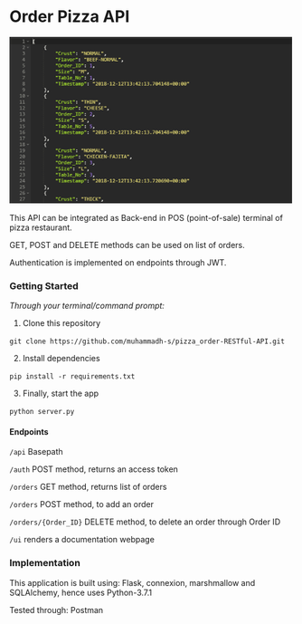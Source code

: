 <p align="center">
<h1><b>Order Pizza API</b></h1>
<img width="500" height="auto" src="rest-api-min.png"/>
</p>

This API can be integrated as Back-end in POS (point-of-sale) terminal
of pizza restaurant.

GET, POST and DELETE methods can be used on list of orders.

Authentication is implemented on endpoints through JWT.

### Getting Started

_Through your terminal/command prompt:_

1. Clone this repository

`git clone https://github.com/muhammadh-s/pizza_order-RESTful-API.git`

2. Install dependencies

`pip install -r requirements.txt`

3. Finally, start the app

`python server.py`

#### Endpoints

`/api` Basepath

`/auth` POST method, returns an access token

`/orders` GET method, returns list of orders

`/orders` POST method, to add an order

`/orders/{Order_ID}` DELETE method, to delete an order through Order ID

`/ui` renders a documentation webpage

### Implementation

This application is built using: Flask, connexion, marshmallow and
SQLAlchemy, hence uses Python-3.7.1

Tested through: Postman
